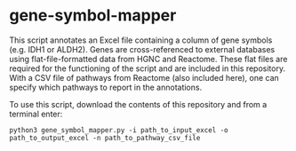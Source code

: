 # gene-symbol-mapper

This script annotates an Excel file containing a column of gene symbols (e.g. IDH1 or ALDH2). Genes are cross-referenced to external databases using flat-file-formatted data from HGNC and Reactome. These flat files are required for the functioning of the script and are included in this repository. With a CSV file of pathways from Reactome (also included here), one can specify which pathways to report in the annotations.

To use this script, download the contents of this repository and from a terminal enter:

`python3 gene_symbol_mapper.py -i path_to_input_excel -o path_to_output_excel -n path_to_pathway_csv_file`
